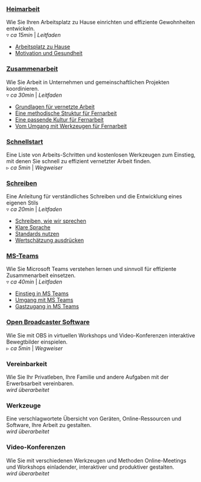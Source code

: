### [Heimarbeit](/heimarbeit#intro)
Wie Sie Ihren Arbeitsplatz zu Hause einrichten und effiziente Gewohnheiten entwickeln.  
▿ *ca 15min* | *Leitfaden*

- [Arbeitsplatz zu Hause](/heimarbeit#arbeitsplatz-20200710)
- [Motivation und Gesundheit](/heimarbeit#motivation-20200710)


### [Zusammenarbeit](/zusammenarbeit#intro)
Wie Sie Arbeit in Unternehmen und gemeinschaftlichen Projekten koordinieren.  
▿ *ca 30min* | *Leitfaden*

- [Grundlagen für vernetzte Arbeit](/zusammenarbeit#prinzipien-20200710)
- [Eine methodische Struktur für Fernarbeit](/zusammenarbeit#konzepte-20200710)
- [Eine passende Kultur für Fernarbeit](/zusammenarbeit#kultur-20200710)
- [Vom Umgang mit Werkzeugen für Fernarbeit](/zusammenarbeit#praxis-20200710)


### [Schnellstart](/schnellstart-unternehmen#text-20200710)  
Eine Liste von Arbeits-Schritten und kostenlosen Werkzeugen zum Einstieg, mit denen Sie schnell zu effizient vernetzter Arbeit finden.  
▹ *ca 5min* | *Wegweiser*


### [Schreiben](/schreiben#intro)
Eine Anleitung für verständliches Schreiben und die Entwicklung eines eigenen Stils  
▿ *ca 20min* | *Leitfaden*

- [Schreiben, wie wir sprechen](/schreiben#sprechen-20200710)
- [Klare Sprache](/schreiben#klarheit-20200710)
- [Standards nutzen](/schreiben#standards-20200710)
- [Wertschätzung ausdrücken](/schreiben#wertschaetzung-20200710)


### [MS-Teams](/ms-teams#intro)
Wie Sie Microsoft Teams verstehen lernen und sinnvoll für effiziente Zusammenarbeit einsetzen.  
▿ *ca 40min* | *Leitfaden*

- [Einstieg in MS Teams](/ms-teams#wozu-20200907)
- [Umgang mit MS Teams](/ms-teams#anleitung-20200907)
- [Gastzugang in MS Teams](/ms-teams#gastzugang-20200907)


### [Open Broadcaster Software](/obs/#obs-intro-20200909)
Wie Sie mit OBS in virtuellen Workshops und Video-Konferenzen interaktive Bewegtbilder einspielen.  
▹ *ca 5min* | *Wegweiser*


### Vereinbarkeit
Wie Sie Ihr Privatleben, Ihre Familie und andere Aufgaben mit der Erwerbsarbeit vereinbaren.  
*wird überarbeitet*


### Werkzeuge
Eine verschlagwortete Übersicht von Geräten, Online-Ressourcen und Software, Ihre Arbeit zu gestalten.  
*wird überarbeitet*


### Video-Konferenzen
Wie Sie mit verschiedenen Werkzeugen und Methoden Online-Meetings und Workshops einladender, interaktiver und produktiver gestalten.  
*wird überarbeitet*
